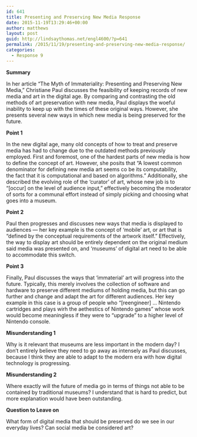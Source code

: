 ```yaml
---
id: 641
title: Presenting and Preserving New Media Response
date: 2015-11-19T13:29:46+00:00
author: matthews
layout: post
guid: http://lindsaythomas.net/engl4600/?p=641
permalink: /2015/11/19/presenting-and-preserving-new-media-response/
categories:
  - Response 9
---
```

**Summary**

In her article &#8220;The Myth of Immateriality: Presenting and Preserving New Media,&#8221; Christiane Paul discusses the feasibility of keeping records of new media and art in the digital age. By comparing and contrasting the old methods of art preservation with new media, Paul displays the woeful inability to keep up with the times of these original ways. However, she presents several new ways in which new media is being preserved for the future.

**Point 1**

In the new digital age, many old concepts of how to treat and preserve media has had to change due to the outdated methods previously employed. First and foremost, one of the hardest parts of new media is how to define the concept of art. However, she posits that &#8220;A lowest common denominator for defining new media art seems co be its computability, the fact that it is computational and based on algorithms.&#8221; Additionally, she described the evolving role of the &#8216;curator&#8217; of art, whose new job is to &#8220;[occur] on the level of audience input,&#8221; effectively becoming the moderator of sorts for a communal effort instead of simply picking and choosing what goes into a museum.

**Point 2**

Paul then progresses and discusses new ways that media is displayed to audiences — her key example is the concept of &#8216;mobile&#8217; art, or art that is &#8220;defined by the conceptual requirements of the artwork itself.&#8221; Effectively, the way to display art should be entirely dependent on the original medium said media was presented on, and &#8216;museums&#8217; of digital art need to be able to accommodate this switch.

**Point 3**

Finally, Paul discusses the ways that &#8216;immaterial&#8217; art will progress into the future. Typically, this merely involves the collection of software and hardware to preserve different mediums of holding media, but this can go further and change and adapt the art for different audiences. Her key example in this case is a group of people who &#8220;[reengineer] &#8230; Nintendo cartridges and plays wirh the aethestics of Nintendo games&#8221; whose work would become meaningless if they were to &#8220;upgrade&#8221; to a higher level of Nintendo console.

**Misunderstanding 1**

Why is it relevant that museums are less important in the modern day? I don&#8217;t entirely believe they need to go away as intensely as Paul discusses, because I think they are able to adapt to the modern era with how digital technology is progressing.

**Misunderstanding 2**

Where exactly will the future of media go in terms of things not able to be contained by traditional museums? I understand that is hard to predict, but more explanation would have been outstanding.

**Question to Leave on**

What form of digital media that should be preserved do we see in our everyday lives? Can social media be considered art?